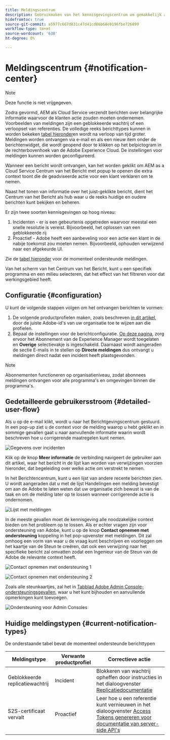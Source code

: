 ```yaml
---
title: Meldingscentrum
description: Gebruikmaken van het kennisgevingscentrum om gemakkelijk actie te ondernemen tegen incidenten en andere belangrijke informatie
hidefromtoc: true
source-git-commit: a5977c667d831c47d41cd86b68e9196fbe726899
workflow-type: tm+mt
source-wordcount: '638'
ht-degree: 0%

---
```



# Meldingscentrum {#notification-center}

>[!NOTE]
>Deze functie is niet vrijgegeven.

Zodra gevormd, AEM als Cloud Service verzendt berichten over belangrijke informatie waarvoor de klanten actie zouden moeten ondernemen. Voorbeelden van meldingen zijn een geblokkeerde wachtrij of een verloopset van referenties. De volledige reeks berichttypes kunnen in worden bekeken [tabel hieronder](#current-notification-types)en wordt na verloop van tijd groter. Meldingen worden ontvangen via e-mail en als een nieuw item onder de berichtenwidget, die wordt geopend door te klikken op het belpictogram in de rechterbovenhoek van de Adobe Experience Cloud. De instellingen voor meldingen kunnen worden geconfigureerd.

Wanneer een bericht wordt ontvangen, kan het worden geklikt om AEM as a Cloud Service Centrum van het Bericht met popup te openen die extra context toont die de geadviseerde actie voor een klant verklaren om te nemen.

Naast het tonen van informatie over het juist-geklikte bericht, dient het Centrum van het Bericht als hub waar u de reeks huidige en oudere berichten kunt bekijken en beheren. <!-- It can be accessed directly at the url TBD (Alexandru: I'm intentionally keeping it TBD for now so customers don't find it) -->

Er zijn twee soorten kennisgevingen op hoog niveau:

1. Incidenten - er is een gebeurtenis opgetreden waarvoor meestal een snelle resolutie is vereist. Bijvoorbeeld, het oplossen van een geblokkeerde rij
1. Proactief - Adobe heeft een aanbeveling voor een actie een klant in de nabije toekomst zou moeten nemen. Bijvoorbeeld, ophouden verwijzend naar een afgekeurde UI.

Zie de [tabel hieronder](#current-notification-types) voor de momenteel ondersteunde meldingen.

Van het scherm van het Centrum van het Bericht, kunt u een specifiek programma en een milieu selecteren, dat het effect van het filtreren voor dat werkingsgebied heeft.

## Configuratie {#configuration}

U kunt de volgende stappen volgen om het ontvangen berichten te vormen:

1. De volgende productprofielen maken, zoals beschreven [in dit artikel](/help/journey-onboarding/user-groups.md), door de juiste Adobe-id&#39;s van uw organisatie toe te wijzen aan die profielen.
1. Bepaal de instellingen voor de berichtconfiguratie. [Op deze pagina](https://experience.adobe.com/preferences/notification-section), zorg ervoor het Abonnement van de Experience Manager wordt toegelaten en **Overige** selectievakje is ingeschakeld. Daarnaast wordt aangeraden de sectie E-mails in te stellen op **Directe meldingen** dus ontvangt u meldingen direct nadat een incident heeft plaatsgevonden.

>[!NOTE]
>Abonnementen functioneren op organisatieniveau, zodat abonnees meldingen ontvangen voor alle programma&#39;s en omgevingen binnen die programma&#39;s.

## Gedetailleerde gebruikersstroom {#detailed-user-flow}

Als u op de e-mail klikt, wordt u naar het Berichtgevingscentrum gestuurd. In een pop-up ziet u de context voor de melding waarop u hebt geklikt en in sommige gevallen gaat u naar aanvullende informatie waarin wordt beschreven hoe u corrigerende maatregelen kunt nemen.

![Gegevens over incidenten](/help/operations/assets/incident-details.png)

Klik op de knop **Meer informatie** de verbinding navigeert de gebruiker aan dit artikel, waar het bericht in de lijst kan worden van verwijzingen voorzien hieronder, dat begeleiding over welke actie om verstrekt te nemen.

In het Berichtencentrum, kunt u een lijst van andere recente berichten zien. U wordt aangeraden dat u met de lijst Handelingen een melding bevestigt om aan de Adobe te laten weten dat uw organisatie zich bewust is van de taak en om de melding later op te lossen wanneer corrigerende actie is ondernomen.

![Lijst met meldingen](/help/operations/assets/notification-list.png)

In de meeste gevallen moet de kennisgeving alle noodzakelijke context bieden om het probleem op te lossen. Als er echter vragen zijn voor ondersteuning van Adobe, kunt u op de knop **Contact opnemen met ondersteuning** koppeling in het pop-upvenster met meldingen. Dit zal omhoog een vorm van waar u de vraag kunt beschrijven en voorleggen om het kaartje van de Steun te creëren, dat ook een verwijzing naar het specifieke bericht zal omvatten zodat een Ingenieur van de Steun van de Adobe de relevante context heeft.

![Contact opnemen met ondersteuning 1](/help/operations/assets/contact-support1.png)

![Contact opnemen met ondersteuning 2](/help/operations/assets/contact-support2.png)

Zoals alle steunkaartjes, zal het in [Tabblad Adobe Admin Console-ondersteuningsgevallen](https://helpx.adobe.com/enterprise/using/support-for-enterprise.html), waar u het kunt bijhouden en aanvullende opmerkingen kunt toevoegen.

![Ondersteuning voor Admin Consoles](/help/operations/assets/admin-console-support.png)

## Huidige meldingstypen {#current-notification-types}

De onderstaande tabel bevat de momenteel ondersteunde berichttypen

| Meldingstype | Verwante productprofiel | Correctieve actie |
|---|---|---|
| Geblokkeerde replicatiewachtrij | Incident | Blokkeren van wachtrij opheffen door instructies in het dialoogvenster [Replicatiedocumentatie](/help/operations/replication.md#troubleshooting) |
| S2S-certificaat vervalt | Proactief | Leer hoe u een referentie kunt vernieuwen in het dialoogvenster [Access Tokens genereren voor documentatie van server-side API&#39;s](/help/implementing/developing/introduction/generating-access-tokens-for-server-side-apis.md#refresh-credentials) |
